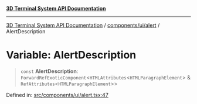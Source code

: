 [**3D Terminal System API Documentation**](../../../../README.md)

***

[3D Terminal System API Documentation](../../../../README.md) / [components/ui/alert](../README.md) / AlertDescription

# Variable: AlertDescription

> `const` **AlertDescription**: `ForwardRefExoticComponent`\<`HTMLAttributes`\<`HTMLParagraphElement`\> & `RefAttributes`\<`HTMLParagraphElement`\>\>

Defined in: [src/components/ui/alert.tsx:47](https://github.com/Dicommunitas/ThreeJS_Terminal_3D/blob/6861c3fedb296b50971bbc544df59a09f35d0238/src/components/ui/alert.tsx#L47)

